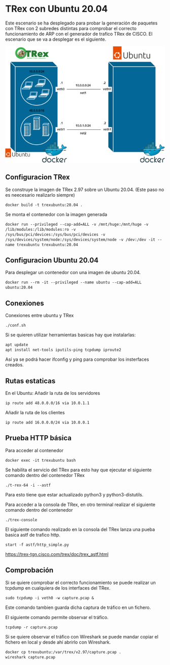 # TRex con Ubuntu 20.04
Este escenario se ha desplegado para probar la generación de paquetes con TRex con 2 subredes distintas para comprobar el correcto funcionamiento de ARP con el generador de trafico TRex de CISCO. 
El escenario que se va a desplegar es el siguiente.
<p align="center">
  <img src="../img/TREX-Ubuntu.png">
</p>

## Configuracion TRex

Se construye la imagen de TRex 2.97 sobre un Ubuntu 20.04. (Este paso no es neecesario realizarlo siempre)
~~~
docker build -t trexubuntu:20.04 .
~~~

Se monta el contenedor con la imagen generada
~~~
docker run --privileged --cap-add=ALL -v /mnt/huge:/mnt/huge -v /lib/modules:/lib/modules:ro -v /sys/bus/pci/devices:/sys/bus/pci/devices -v /sys/devices/system/node:/sys/devices/system/node -v /dev:/dev -it --name trexubuntu trexubuntu:20.04
~~~

## Configuracion Ubuntu 20.04
Para desplegar un contenedor con una imagen de ubuntu 20.04.
~~~
docker run --rm -it --privileged --name ubuntu --cap-add=ALL ubuntu:20.04
~~~

## Conexiones
Conexiones entre ubuntu y TRex
~~~
./conf.sh
~~~

Si se quieren utilizar herramientas basicas hay que instalarlas:
~~~
apt update
apt install net-tools iputils-ping tcpdump iproute2
~~~
Así ya se podrá hacer ifconfig y ping para comprobar los insterfaces creados.  


## Rutas estaticas
En el Ubuntu:
Añadir la ruta de los servidores
~~~
ip route add 48.0.0.0/16 via 10.0.1.1
~~~
Añadir la ruta de los clientes
~~~
ip route add 16.0.0.0/24 via 10.0.0.1
~~~

## Prueba HTTP básica
Para acceder al contenedor 
~~~
docker exec -it trexubuntu bash
~~~

Se habilita el servicio del TRex para esto hay que ejecutar el siguiente comando dentro del contenedor TRex
~~~
./t-rex-64 -i --astf
~~~
Para esto tiene que estar actualizado python3 y python3-distutils.

Para acceder a la consola de TRex, en otro terminal realizar el siguiente comando dentro del contenedor
~~~
./trex-console
~~~

El siguiente comando realizado en la consola del TRex lanza una pueba basica astf de trafico http.
~~~
start -f astf/http_simple.py 
~~~
https://trex-tgn.cisco.com/trex/doc/trex_astf.html

## Comprobación
Si se quiere comprobar el correcto funcionamiento se puede realizar un tcpdump en cualquiera de los interfaces del TRex.
~~~
sudo tcpdump -i veth0 -w capture.pcap &
~~~
Este comando tambien guarda dicha captura de tráfico en un fichero.

El siguiente comando permite observar el tráfico.
~~~
tcpdump -r capture.pcap
~~~

Si se quiere observar el tráfico con Wireshark se puede mandar copiar el fichero en local y desde ahí abrirlo con Wireshark.
~~~
docker cp trexubuntu:/var/trex/v2.97/capture.pcap .
wireshark capture.pcap
~~~
